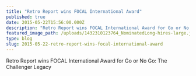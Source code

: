 ```yaml
---
title: "Retro Report wins FOCAL International Award"
published: true
date: 2015-05-22T15:56:00.000Z
description: "Retro Report wins FOCAL International Award for Go or No Go: The Challenger Legacy "
featured_image_path: /uploads/1432310123764_NominatedLong-hires-large.jpg
type: blog
slug: 2015-05-22-retro-report-wins-focal-international-award
---
```


Retro Report wins FOCAL International Award for Go or No Go: The Challenger Legacy

